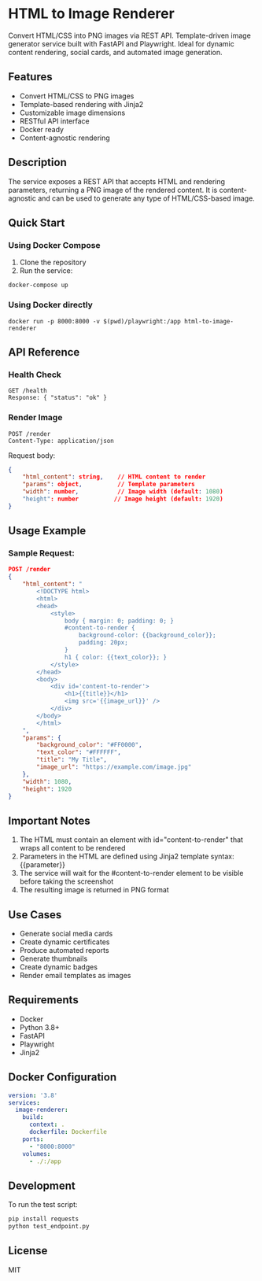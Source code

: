 # HTML to Image Renderer

Convert HTML/CSS into PNG images via REST API. Template-driven image generator service built with FastAPI and Playwright. Ideal for dynamic content rendering, social cards, and automated image generation.

## Features

- Convert HTML/CSS to PNG images
- Template-based rendering with Jinja2
- Customizable image dimensions
- RESTful API interface
- Docker ready
- Content-agnostic rendering

## Description

The service exposes a REST API that accepts HTML and rendering parameters, returning a PNG image of the rendered content. It is content-agnostic and can be used to generate any type of HTML/CSS-based image.

## Quick Start

### Using Docker Compose

1. Clone the repository
2. Run the service:
```
docker-compose up
```

### Using Docker directly
```
docker run -p 8000:8000 -v $(pwd)/playwright:/app html-to-image-renderer
```

## API Reference

### Health Check
```
GET /health
Response: { "status": "ok" }
```

### Render Image
```
POST /render
Content-Type: application/json
```

Request body:
```json
{
    "html_content": string,    // HTML content to render
    "params": object,          // Template parameters
    "width": number,           // Image width (default: 1080)
    "height": number          // Image height (default: 1920)
}
```

## Usage Example

### Sample Request:

```json
POST /render
{
    "html_content": "
        <!DOCTYPE html>
        <html>
        <head>
            <style>
                body { margin: 0; padding: 0; }
                #content-to-render {
                    background-color: {{background_color}};
                    padding: 20px;
                }
                h1 { color: {{text_color}}; }
            </style>
        </head>
        <body>
            <div id='content-to-render'>
                <h1>{{title}}</h1>
                <img src='{{image_url}}' />
            </div>
        </body>
        </html>
    ",
    "params": {
        "background_color": "#FF0000",
        "text_color": "#FFFFFF",
        "title": "My Title",
        "image_url": "https://example.com/image.jpg"
    },
    "width": 1080,
    "height": 1920
}
```

## Important Notes

1. The HTML must contain an element with id="content-to-render" that wraps all content to be rendered
2. Parameters in the HTML are defined using Jinja2 template syntax: {{parameter}}
3. The service will wait for the #content-to-render element to be visible before taking the screenshot
4. The resulting image is returned in PNG format

## Use Cases

- Generate social media cards
- Create dynamic certificates
- Produce automated reports
- Generate thumbnails
- Create dynamic badges
- Render email templates as images

## Requirements

- Docker
- Python 3.8+
- FastAPI
- Playwright
- Jinja2

## Docker Configuration

```yaml
version: '3.8'
services:
  image-renderer:
    build:
      context: .
      dockerfile: Dockerfile
    ports:
      - "8000:8000"
    volumes:
      - ./:/app
```

## Development

To run the test script:
```bash
pip install requests
python test_endpoint.py
```

## License

MIT
